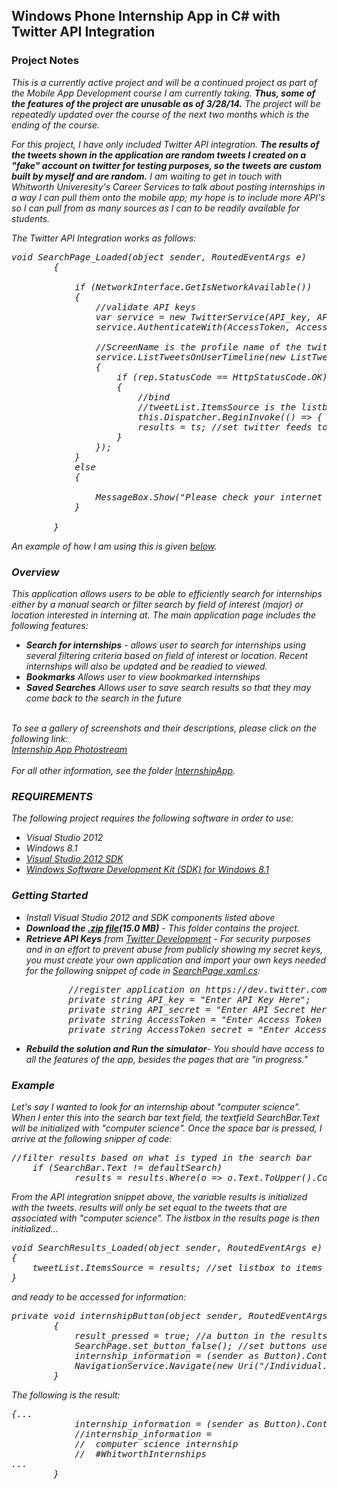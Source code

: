 <h2>Windows Phone Internship App in C# with Twitter API Integration</h2>
<h3>Project Notes</h3>
<i>This is a currently active project and will be a continued project as part of the Mobile App Development course I am currently taking. <b>Thus, some of the features of the project are unusable as of 3/28/14.</b> The project will be repeatedly updated over the course of the next two months which is the ending of the course. <br>

For this project, I have only included Twitter API integration. <b>The results of the tweets shown in the application are random tweets I created on a "fake" account on twitter for testing purposes, so the tweets are custom built by myself and are random.</b> I am waiting to get in touch with Whitworth Univeresity's Career Services to talk about posting internships in a way I can pull them onto the mobile app; my hope is to include more API's so I can pull from as many sources as I can to be readily available for students.<br>

The Twitter API Integration works as follows:
<pre>
void SearchPage_Loaded(object sender, RoutedEventArgs e)
        {

            if (NetworkInterface.GetIsNetworkAvailable())
            {
                //validate API keys
                var service = new TwitterService(API_key, API_secret );
                service.AuthenticateWith(AccessToken, AccessToken_secret);

                //ScreenName is the profile name of the twitter user.
                service.ListTweetsOnUserTimeline(new ListTweetsOnUserTimelineOptions() { ScreenName = "Internship_DNF" }, (ts, rep) => //ts = twitter feeds
                {
                    if (rep.StatusCode == HttpStatusCode.OK)
                    {
                        //bind
                        //tweetList.ItemsSource is the listbox that tweets will be 	set to as it updates
                        this.Dispatcher.BeginInvoke(() => { tweetList.ItemsSource = ts; });
                        results = ts; //set twitter feeds to holder since ts is a local variable
                    }
                });
            }
            else
            {

                MessageBox.Show("Please check your internet connection.");
            }

        }
</pre>
An example of how I am using this is given <a href="#example">below</a>.

<h3>Overview</h3>

This application allows users to be able to efficiently search for internships either by a manual search or filter search by field of interest (major) or location interested in interning at. The main application page includes the following features:
<ul>
	<li><b>Search for internships</b> - allows user to search for internships using several filtering criteria based on field of interest or location. Recent internships will also be updated and be readied to viewed.</li>
    <li><b>Bookmarks</b> Allows user to view bookmarked internships</li>
    <li><b>Saved Searches</b> Allows user to save search results so that they may come back to the search in the future</li>
</ul> <br>
To see a gallery of screenshots and their descriptions, please click on the following link: <br> <a href="https://www.flickr.com/photos/tglasser15/sets/72157643076449664/">Internship App Photostream</a><br>
<br> 
For all other information, see the folder <a href="https://github.com/tglasser15/InternshipApp/tree/master/InternshipApp">InternshipApp</a>.

<h3>REQUIREMENTS </h3>
The following project requires the following software in order to use: <br>
<ul>
	<li>Visual Studio 2012</li>
    <li>Windows 8.1</li>
    <li><a href="http://www.microsoft.com/en-us/download/details.aspx?id=30668">Visual Studio 2012 SDK</a></li>
    <li><a href="http://msdn.microsoft.com/en-us/windows/desktop/bg162891.aspx">Windows Software Development Kit (SDK) for Windows 8.1</a></li>
</ul>


<h3>Getting Started</h3>
<ul>
<li> Install Visual Studio 2012 and SDK components listed above</li>
<li><b>Download the <a href="https://github.com/tglasser15/InternshipApp/archive/master.zip">.zip file</a>(15.0 MB)</b> - This folder contains the project.</li>
<li><b>Retrieve API Keys</b> from <a href="https://dev.twitter.com/">Twitter Development</a> - For security purposes and in an effort to prevent abuse from publicly showing my secret keys, you must create your own application and import your own keys needed for the following snippet of code in <a href="https://github.com/tglasser15/InternshipApp/blob/master/InternshipApp/InternshipApp/SearchPage.xaml.cs">SearchPage.xaml.cs</a>:
<pre>
        //register application on https://dev.twitter.com/ to retrieve API keys below
        private string API_key = "Enter API Key Here";
        private string API_secret = "Enter API Secret Here";
        private string AccessToken = "Enter Access Token Here";
        private string AccessToken_secret = "Enter Access Token Secret Here";
</pre>
<li><b>Rebuild the solution and Run the simulator</b>- You should have access to all the features of the app, besides the pages that are "in progress."</li>
</ul>

<h3><a id="example">Example</a></h3>
Let's say I wanted to look for an internship about "computer science". When I enter this into the search bar text field, the textfield SearchBar.Text will be initialized with "computer science". Once the space bar is pressed, I arrive at the following snipper of code:
<pre>
//filter results based on what is typed in the search bar
	if (SearchBar.Text != defaultSearch)
        	results = results.Where(o => o.Text.ToUpper().Contains(SearchBar.Text)).ToArray();
</pre>
From the API integration snippet above, the variable results is initialized with the tweets. results will only be set equal to the tweets that are associated with "computer science". The listbox in the results page is then initialized...
<pre>
void SearchResults_Loaded(object sender, RoutedEventArgs e)
{
	tweetList.ItemsSource = results; //set listbox to items in result
}
</pre>
and ready to be accessed for information:
<pre>
private void internshipButton(object sender, RoutedEventArgs e)
        {
            result_pressed = true; //a button in the results page has been pressed
            SearchPage.set_button_false(); //set buttons used in the search page to false
            internship_information = (sender as Button).Content.ToString(); //retrieve content from the items in the listbox
            NavigationService.Navigate(new Uri("/Individual.xaml", UriKind.Relative)); //navigate to information on individual internships
        }
</pre>
The following is the result:
<pre>
{...
            internship_information = (sender as Button).Content.ToString(); //retrieve content from the items in the listbox
            //internship_information = 
            //	computer science internship
            //  #WhitworthInternships
...
        }
</pre>
